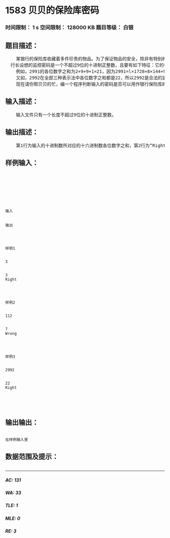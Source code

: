 # 1583 贝贝的保险库密码   
### 时间限制： 1 s     空间限制： 128000 KB     题目等级： 白银  
## 题目描述：  

<pre>
    某银行的保险库收藏着多件珍贵的物品。为了保证物品的安全，除非有特别的原因，否则银行的保险库要全天24小时开启监控设备进行实时监控：当确实需要临时关闭监控设备时，需要使用为特定操作人员设计的监控密码，这种密码要与操作人员的指纹信息结合，生成一个符合规定的数据，该操作人员才能关闭银行的保险库的监控设备。于是银行的行长就找到了贝贝，请他帮忙设置一个系统判断输入的密码是否正确。密码要求如下：
  行长设想的监控密码是一个不超过9位的十进制正整数，且要有如下特征：它的各位数字之和等于该数的12进制表示的各位数字之和，还等于该数的16进制表示的各位数字之和。
    例如，2991的各位数字之和为2+9+9+1=21，因为2991=l×1728+8×144+9×12+3，它的12进制表示是189312，各位数字之和也是21。但是2991的16进制表示是BAF16，并且11+10+15=36，所以2991不是合法的监控密码。
    又如，2992在全部三种表示法中各位数字之和都是22，所以2992是合法的监控密码。
    现在请你帮贝贝的忙，编一个程序判断输入的密码是否可以用作银行保险库的监控密码。
</pre>
  
  
## 输入描述：  

<pre>
    输入文件只有一个长度不超过9位的十进制正整数。
</pre>
  
  
## 输出描述：  

<pre>
    第1行为输入的十进制数所对应的十六进制数各位数字之和，第2行为“Right”（可用作监控密码）或“Wrong”（不可用作监控密码）。
</pre>
  
  
## 样例输入：  

<pre><code>




 


输入


输出




样例1


3


3
Right




样例2


112


7
Wrong




样例3


2992


22
Right




</code></pre>
  
  
## 输出输出：  

<pre><code>
在样例输入里
</code></pre>
  
  
## 数据范围及提示：  

<pre>
</pre>
  
  
***  

##### AC: 131  
##### WA: 33  
##### TLE: 1  
##### MLE: 0  
##### RE: 3  
